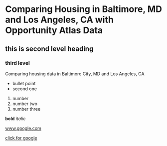 # Comparing Housing in Baltimore, MD and Los Angeles, CA with Opportunity Atlas Data
## this is second level heading
### third level
Comparing housing data in Baltimore City, MD and Los Angeles, CA

 - bullet point 
 - second one

1. number
1. number two
1. number three

__bold__
_italic_

www.google.com

[click for google](www.google.com)
